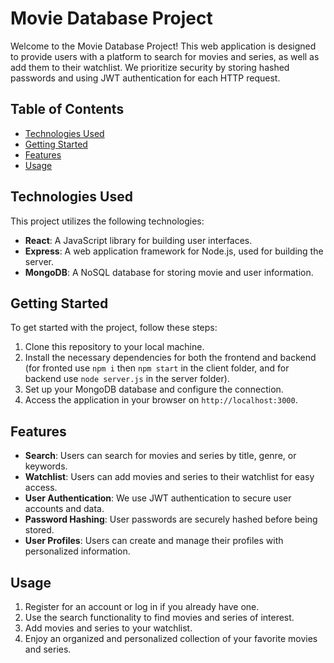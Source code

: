 # Movie Database Project

Welcome to the Movie Database Project! This web application is designed to provide users with a platform to search for movies and series, as well as add them to their watchlist. We prioritize security by storing hashed passwords and using JWT authentication for each HTTP request.

## Table of Contents

- [Technologies Used](#technologies-used)
- [Getting Started](#getting-started)
- [Features](#features)
- [Usage](#usage)


## Technologies Used

This project utilizes the following technologies:

- **React**: A JavaScript library for building user interfaces.
- **Express**: A web application framework for Node.js, used for building the server.
- **MongoDB**: A NoSQL database for storing movie and user information.

## Getting Started

To get started with the project, follow these steps:

1. Clone this repository to your local machine.
2. Install the necessary dependencies for both the frontend and backend (for fronted use `npm i` then `npm start` in the client folder, and for backend  use `node server.js` in the server folder).
3. Set up your MongoDB database and configure the connection.
4. Access the application in your browser on `http://localhost:3000`.

## Features

- **Search**: Users can search for movies and series by title, genre, or keywords.
- **Watchlist**: Users can add movies and series to their watchlist for easy access.
- **User Authentication**: We use JWT authentication to secure user accounts and data.
- **Password Hashing**: User passwords are securely hashed before being stored.
- **User Profiles**: Users can create and manage their profiles with personalized information.

## Usage

1. Register for an account or log in if you already have one.
2. Use the search functionality to find movies and series of interest.
3. Add movies and series to your watchlist.
4. Enjoy an organized and personalized collection of your favorite movies and series.
